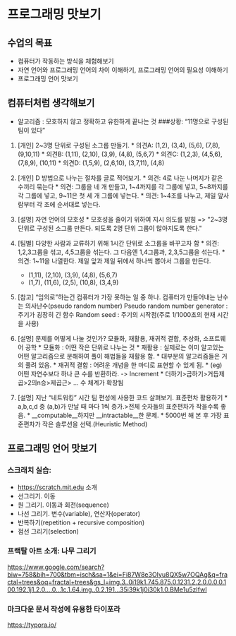 # 프로그래밍 맛보기
## 수업의 목표
  * 컴퓨터가 작동하는 방식을 체험해보기
  * 자연 언어와 프로그래밍 언어의 차이 이해하기, 프로그래밍 언어의 필요성 이해하기
  * 프로그래밍 언어 맛보기

## 컴퓨터처럼 생각해보기
  * 알고리즘 : 모호하지 않고 정확하고 유한하게 끝나는 것
###상황: “11명으로 구성된 팀이 있다”
  1. [개인] 2~3명 단위로 구성된 소그룹 만들기.
    * 의견A: (1,2), (3,4), (5,6), (7,8), (9,10,11)
    * 의견B: (1,11), (2,10), (3,9), (4,8), (5,6,7)
    * 의견C: (1,2,3), (4,5,6), (7,8,9), (10,11)
    * 의견D: (1,5,9), (2,6,10), (3,7,11), (4,8)

  2. [개인] D 방법으로 나누는 절차를 글로 적어보기.
    * 의견: 4로 나눈 나머지가 같은 수끼리 묶는다
    * 의견: 그룹을 네 개 만들고, 1\~4까지를 각 그룹에 넣고, 5\~8까지를 각 그룹에 넣고, 9~11은 첫 세 개 그룹에 넣는다.
    * 의견: 1~4조를 나누고, 제일 앞사람부터 각 조에 순서대로 넣는다.

  3. [설명] 자연 언어의 모호성
    * 모호성을 줄이기 위하여 지시 의도를 밝힘 => "2~3명 단위로 구성된 소그룹 만든다. 되도록 2명 단위 그룹이 많아지도록 한다."
  
  4. [팀별] 다양한 사람과 교류하기 위해 1시간 단위로 소그룹을 바꾸고자 함
    * 의견: 1,2,3그룹을 섞고, 4,5그룹을 섞는다. 그 다음엔 1,4그룹과, 2,3,5그룹을 섞는다.
    * 의견: 1~11을 나열한다. 제일 앞과 제일 뒤에서 하나씩 뽑아서 그룹을 만든다.
      - (1,11), (2,10), (3,9), (4,8), (5,6,7)
      - (1,7), (11,6), (2,5), (10,8), (3,4,9)

  5. [참고] “임의로”하는건 컴퓨터가 가장 못하는 일 중 하나. 컴퓨터가 만들어내는 난수는 의사난수(pseudo random number)
  Pseudo random number generator : 주기가 굉장히 긴 함수
  Random seed : 주기의 시작점(주로 1/1000초의 현재 시간을 사용)

  6. [설명] 문제를 어떻게 나눌 것인가? 모듈화, 재활용, 재귀적 결합, 추상화, 소프트웨어 공학
    * 모듈화 : 어떤 작은 단위로 나누는 것
    * 재활용 : 실제로는 이미 알고있는 어떤 알고리즘으로 분해하여 풀이 해법들을 재활용 함.
    * 대부분의 알고리즘들은 거의 풀려 있음.
    * 재귀적 결합 : 어려운 개념을 한 마디로 표현할 수 있게 됨.
    * (eg) 어떤 자연수보다 하나 큰 수를 반환하라. -> Increment
    * 더하기>곱하기>거듭제곱>2의n승>제곱근> … 수 체계가 확장됨
  
  7. [설명] 지난 “네트워킹” 시간 팀 편성에 사용한 코드 살펴보기. 표준편차 활용하기
    * a,b,c,d 중 (a,b)가 만날 때 마다 1씩 증가.>전체 숫자들의 표준편차가 작을수록 좋음.
    * __computable__하지만 __intractable__한 문제.
    * 5000번 해 본 후 가장 표준편차가 작은 솔루션을 선택.(Heuristic Method)
  
## 프로그래밍 언어 맛보기
### 스크래치 실습:

  * https://scratch.mit.edu 소개
  * 선그리기. 이동
  * 원 그리기. 이동과 회전(sequence)
  * 나선 그리기. 변수(variable), 연산자(operator)
  * 반복하기(repetition + recursive composition)
  * 점선 그리기(selection)

### 프랙탈 아트 소개: 나무 그리기
  https://www.google.com/search?biw=758&bih=700&tbm=isch&sa=1&ei=Fi87W8e3OIyu8QX5w7OQAg&q=fractal+trees&oq=fractal+trees&gs_l=img.3..0i19k1.745.875.0.1231.2.2.0.0.0.0.100.192.1j1.2.0....0...1c.1.64.img..0.2.191...35i39k1j0i30k1.0.BMe1u5zIfwI

### 마크다운 문서 작성에 유용한 타이포라
  https://typora.io/
#
